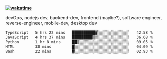 **[![wakatime](https://wakatime.com/badge/user/87646243-158a-4241-a3cb-668e1fa2dbb8.svg)](https://wakatime.com/@87646243-158a-4241-a3cb-668e1fa2dbb8?style=plastic)**


devOps, nodejs dev, backend-dev, frontend (maybe?), software engineer, reverse-engineer, mobile-dev, desktop dev

<!--START_SECTION:waka-->

```txt
TypeScript   5 hrs 22 mins   ██████████▓░░░░░░░░░░░░░░   42.58 %
JavaScript   4 hrs 37 mins   █████████▒░░░░░░░░░░░░░░░   36.68 %
Python       1 hr 8 mins     ██▒░░░░░░░░░░░░░░░░░░░░░░   09.05 %
HTML         30 mins         █░░░░░░░░░░░░░░░░░░░░░░░░   04.09 %
Bash         22 mins         ▓░░░░░░░░░░░░░░░░░░░░░░░░   02.93 %
```

<!--END_SECTION:waka-->
